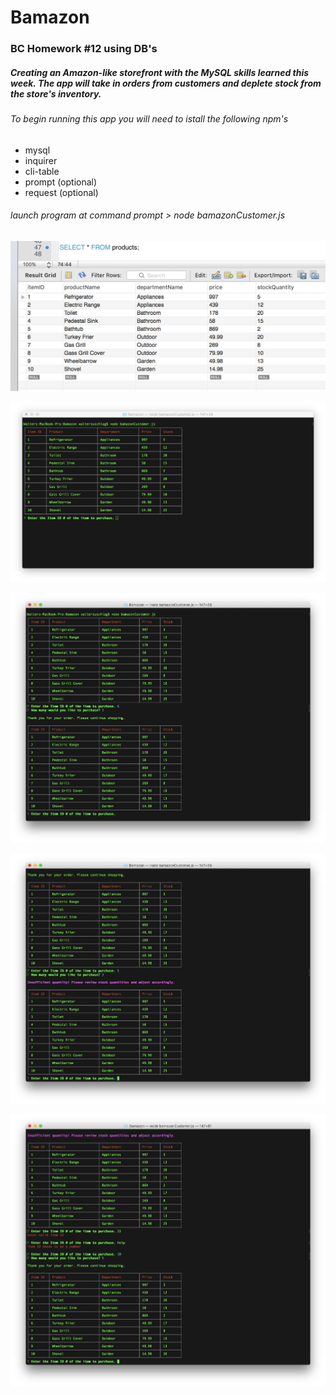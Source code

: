 # Bamazon
### BC Homework #12 using DB's 
##### Creating an Amazon-like storefront with the MySQL skills learned this week. The app will take in orders from customers and deplete stock from the store's inventory. 
###### To begin running this app you will need to istall the following npm's
* mysql
* inquirer
* cli-table
* prompt (optional)
* request (optional)

###### launch program at command prompt > node bamazonCustomer.js

![initial inventory](/screenshots/initInventory.png)

![opening screen](/screenshots/openingScreen.png)

![first order](/screenshots/firstOrder.png)

![inventory low](/screenshots/inventoryLow.png)

![invalid entry ie. wrong itemID or letters](/screenshots/invalidEntries.png)
